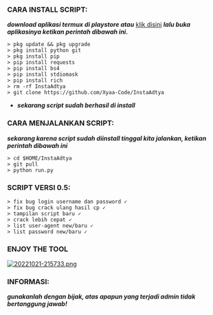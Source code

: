 <h3 align="left">CARA INSTALL SCRIPT:</h3>

***download aplikasi termux di playstore atau*** <a href="https://f-droid.org/en/packages/com.termux/">klik disini</a> ***lalu buka aplikasinya ketikan perintah dibawah ini.***

    > pkg update && pkg upgrade
    > pkg install python git
    > pkg install pip
    > pip install requests
    > pip install bs4
    > pip install stdiomask
    > pip install rich
    > rm -rf InstaAdtya
    > git clone https://github.com/Xyaa-Code/InstaAdtya

- ***sekarang script sudah berhasil di install***

<h3 align="left">CARA MENJALANKAN SCRIPT:</h3>

***sekarang karena script sudah diinstall tinggal kita jalankan, ketikan perintah dibawah ini***

    > cd $HOME/InstaAdtya             
    > git pull       
    > python run.py

<h3 align="left">SCRIPT VERSI 0.5:</h3>

    > fix bug login username dan password ✓
    > fix bug crack ulang hasil cp ✓
    > tampilan script baru ✓
    > crack lebih cepat ✓
    > list user-agent new/baru ✓
    > list password new/baru ✓

<h3 align="left">ENJOY THE TOOL</h3>

[![20221021-215733.png](https://i.postimg.cc/HWvstyk4/20221021-215733.png)](https://postimg.cc/Sj8hSj8J)

<h3 align="left">INFORMASI:</h3>

***___gunakanlah dengan bijak, atas apapun yang terjadi admin tidak bertanggung jawab!___***
